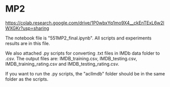 # MP2

https://colab.research.google.com/drive/1P0wbxYq1mo9X4__ckEnTExL6w2lWXGKr?usp=sharing

The notebook file is "551MP2_final.ipynb". All scripts and experiments results are in this file.

We also attached .py scripts for converting .txt files in IMDb data folder to .csv. The output files are: IMDB_training.csv, IMDB_testing.csv, IMDB_training_rating.csv and IMDB_testing_rating.csv.

If you want to run the .py scripts, the "aclImdb" folder should be in the same folder as the scripts.
